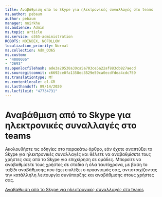 ```yaml
---
title: Αναβάθμιση από το Skype για ηλεκτρονικές συναλλαγές στο teams
ms.author: pebaum
author: pebaum
manager: mnirkhe
ms.audience: Admin
ms.topic: article
ms.service: o365-administration
ROBOTS: NOINDEX, NOFOLLOW
localization_priority: Normal
ms.collection: Adm_O365
ms.custom:
- "4000006"
- "2693"
ms.openlocfilehash: ade3a20530a30ca5a703ce5a22af883cb827aecd
ms.sourcegitcommit: c6692ce0fa1358ec3529e59ca0ecdfdea4cdc759
ms.translationtype: MT
ms.contentlocale: el-GR
ms.lasthandoff: 09/14/2020
ms.locfileid: "47734731"
---
```

# <a name="upgrade-from-skype-for-business-online-to-teams"></a>Αναβάθμιση από το Skype για ηλεκτρονικές συναλλαγές στο teams  

Ακολουθήστε τις οδηγίες στο παρακάτω άρθρο, εάν έχετε αναπτύξει το Skype για ηλεκτρονικές συναλλαγές και θέλετε να αναβαθμίσετε τους χρήστες σας από το Skype για επιχείρηση σε ομάδες. Μπορείτε να αναβαθμίσετε τους χρήστες σε στάδια ή όλα ταυτόχρονα, με βάση το ταξίδι αναβάθμισης που έχει επιλέξει ο οργανισμός σας, αντιστοιχίζοντας την κατάλληλη λειτουργία συνύπαρξης και αναβάθμισης στους χρήστες σας.

[Αναβάθμιση από το Skype για ηλεκτρονικές συναλλαγές στο teams](https://docs.microsoft.com/MicrosoftTeams/upgrade-to-teams-execute-skypeforbusinessonline) 